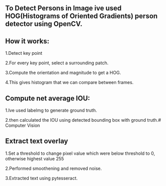 ## To Detect Persons in Image ive used HOG(Histograms of Oriented Gradients) person detector using OpenCV.

## How it works:

1.Detect key point

2.For every key point, select a surrounding patch.

3.Compute the orientation and magnitude to get a HOG.

4.This gives histogram that we can compare between frames.

## Compute net average IOU:

1.Ive used labelmg to generate ground truth.

2.then calculated the IOU using detected bounding box with ground truth.# Computer Vision

## Extract text overlay

1.Set a threshold to change pixel value which were below threshold to 0, otherwise highest value 255

2.Performed smoothening and removed noise.

3.Extracted text using pytesseract.


